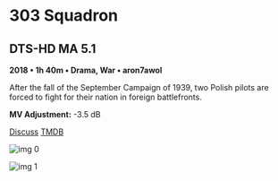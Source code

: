 # 303 Squadron

## DTS-HD MA 5.1

**2018 • 1h 40m • Drama, War • aron7awol**

After the fall of the September Campaign of 1939, two Polish pilots are forced to fight for their nation in foreign battlefronts.

**MV Adjustment:** -3.5 dB

[Discuss](https://www.avsforum.com/threads/bass-eq-for-filtered-movies.2995212/post-58070870)  [TMDB](430727)

![img 0](https://i.imgur.com/0orHkx2.jpg)

![img 1](https://i.imgur.com/5Rjh6gA.jpg)

